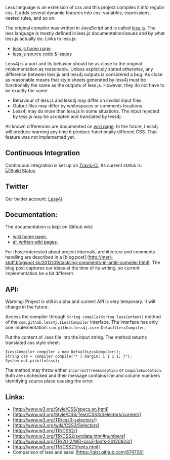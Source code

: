 Less language is an extension of css and this project compiles it into regular css. It adds several dynamic features into css: variables, expressions, nested rules, and so on. 

The original compiler was written in JavaScript and is called [less.js](http://lesscss.org/). The less language is mostly defined in less.js documentation/issues and by what less.js actually do. Links to less.js:
* [less.js home page](http://lesscss.org/) 
* [less.js source code & issues](https://github.com/cloudhead/less.js) 

Less4j is a port and its behavior should be as close to the original implementation as reasonable. Unless explicitely stated otherwise, any difference between less.js and less4j outputs is considered a bug. As close as reasonable means that style sheets generated by less4j must be functionally the same as the outputs of less.js. However, they do not have to be exactly the same:
* Behaviour of less.js and less4j may differ on invalid input files.
* Output files may differ by whitespaces or comments locations.
* Less4j may do more than less.js in some situations. The input rejected by less.js may be accepted and translated by less4j. 

All known differences are documented on [wiki page](https://github.com/SomMeri/less4j/wiki/Differences-Between-Less.js-and-Less4j). In the future, Less4j will produce warning any time it produce functionally different CSS. That feature was not implemented yet.

## Continuous Integration
Continuous integration is set up on [Travis-CI](http://travis-ci.org/SomMeri/less4j), its current status is: [![Build Status](https://secure.travis-ci.org/SomMeri/less4j.png)](http://travis-ci.org/SomMeri/less4j).

## Twitter
Our twitter account: [Less4j](https://twitter.com/Less4j)

## Documentation:
The documentation is kept on Github wiki:
* [wiki home page](https://github.com/SomMeri/less4j/wiki),
* [all written wiki pages](https://github.com/SomMeri/less4j/wiki/_pages). 

For those interested about project internals, architecture and comments handling are described in a [blog post] (http://meri-stuff.blogspot.sk/2012/09/tackling-comments-in-antlr-compiler.html). The blog post captures our ideas at the time of its writing, so current implementation be a bit different.

## API:
Warning: Project is still in alpha and current API is very temporary. It will change in the future. 

Access the compiler through `String compile(String lessContent)` method of the `com.github.less4j.ILessCompiler` interface. The interface has only one implementation: `com.github.less4j.core.DefaultLessCompiler`.

Put the content of .less file into the input string. The method returns translated css style sheet:
<pre><code>ILessCompiler compiler = new DefaultLessCompiler();
String css = compiler.compile("* { margin: 1 1 1 1; }");
System.out.println(css);
</code></pre>

The method may throw either `IncorrectTreeException` or `CompileException`. Both are unchecked and their message contains line and column numbers identifying source place causing the error.

## Links:
*  [http://www.w3.org/Style/CSS/specs.en.html]
*  [http://www.w3.org/Style/CSS/Test/CSS3/Selectors/current/]
*  [http://www.w3.org/TR/css3-selectors/] 
*  [http://www.w3.org/wiki/CSS3/Selectors]
*  [http://www.w3.org/TR/CSS2/]
*  [http://www.w3.org/TR/CSS2/syndata.html#numbers]
*  [http://www.w3.org/TR/2012/WD-css3-fonts-20120823/]
*  [http://www.w3.org/TR/CSS21/fonts.html]
*  Comparison of less and sass: [https://gist.github.com/674726]


